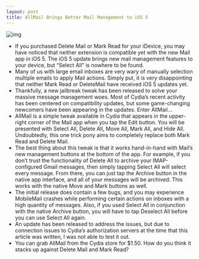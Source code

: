 ```yaml
---
layout: post
title: AllMail Brings Better Mail Management to iOS 5
---
```

![img](http://media.idownloadblog.com/wp-content/uploads/2011/10/IMG_0062_cropped.png)
* If you purchased Delete Mail or Mark Read for your iDevice, you may have noticed that neither extension is compatible yet with the new Mail app in iOS 5. The iOS 5 update brings new mail management features to your device, but “Select All” is nowhere to be found.
* Many of us with large email inboxes are very wary of manually selection multiple emails to apply Mail actions. Simply put, it is very disappointing that neither Mark Read or DeleteMail have received iOS 5 updates yet.
* Thankfully, a new jailbreak tweak has been released to solve your massive message management woes. Most of Cydia’s recent activity has been centered on compatibility updates, but some game-changing newcomers have been appearing in the updates. Enter AllMail…
* AllMail is a simple tweak available in Cydia that appears in the upper-right corner of the Mail app when you tap the Edit button. You will be presented with Select All, Delete All, Move All, Mark All, and Hide All. Undoubtedly, this one trick pony aims to completely replace both Mark Read and Delete Mail.
* The best thing about this tweak is that it works hand-in-hand with Mail’s new management buttons at the bottom of the app. For example, if you don’t trust the functionality of Delete All to archive your IMAP-configured Gmail messages, then simply tapping Select All will select every message. From there, you can just tap the Archive button in the native app interface, and all of your messages will be archived. This works with the native Move and Mark buttons as well.
* The initial release does contain a few bugs, and you may experience MobileMail crashes while performing certain actions on inboxes with a high quantity of messages. Also, if you used Select All in conjunction with the native Archive button, you will have to tap Deselect All before you can use Select All again.
* An update has been released to address the issues, but due to connection issues to Cydia’s authorization servers at the time that this article was written, I was not able to test it out.
* You can grab AllMail from the Cydia store for $1.50. How do you think it stacks up against Delete Mail and Mark Read?

